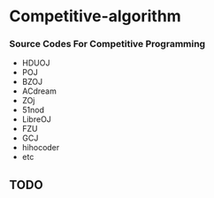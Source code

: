 # Competitive-algorithm
### Source Codes For Competitive Programming
- HDUOJ
- POJ
- BZOJ
- ACdream
- ZOj
- 51nod
- LibreOJ
- FZU
- GCJ
- hihocoder
- etc

## TODO
